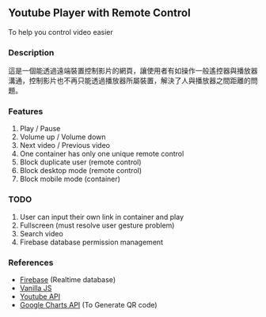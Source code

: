 ## Youtube Player with Remote Control

To help you control video easier

### Description

這是一個能透過遠端裝置控制影片的網頁，讓使用者有如操作一般遙控器與播放器溝通，控制影片也不再只能透過播放器所屬裝置，解決了人與播放器之間距離的問題。

### Features

1. Play / Pause
2. Volume up / Volume down
3. Next video / Previous video
4. One container has only one unique remote control
5. Block duplicate user (remote control)
6. Block desktop mode (remote control)
7. Block mobile mode (container)

### TODO

1. User can input their own link in container and play
2. Fullscreen (must resolve user gesture problem)
3. Search video
4. Firebase database permission management

### References

- [Firebase](https://firebase.google.com/?hl=zh-tw)  (Realtime database)
- [Vanilla JS](http://vanilla-js.com/)
- [Youtube API](https://developers.google.com/youtube/iframe_api_reference)
- [Google Charts API](https://developers.google.com/chart/?hl=zh-TW) (To Generate QR code)



